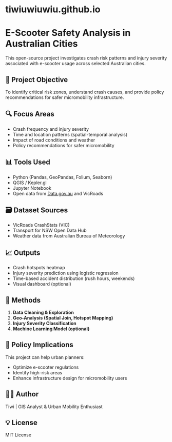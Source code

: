 # tiwiuwiuwiu.github.io
# E-Scooter Safety Analysis in Australian Cities

This open-source project investigates crash risk patterns and injury severity associated with e-scooter usage across selected Australian cities.

## 🚦 Project Objective

To identify critical risk zones, understand crash causes, and provide policy recommendations for safer micromobility infrastructure.

## 🔍 Focus Areas

- Crash frequency and injury severity
- Time and location patterns (spatial-temporal analysis)
- Impact of road conditions and weather
- Policy recommendations for safer micromobility

## 📊 Tools Used

- Python (Pandas, GeoPandas, Folium, Seaborn)
- QGIS / Kepler.gl
- Jupyter Notebook
- Open data from [Data.gov.au](https://data.gov.au) and VicRoads

## 🗃️ Dataset Sources

- VicRoads CrashStats (VIC)
- Transport for NSW Open Data Hub
- Weather data from Australian Bureau of Meteorology

## 📈 Outputs

- Crash hotspots heatmap
- Injury severity prediction using logistic regression
- Time-based accident distribution (rush hours, weekends)
- Visual dashboard (optional)

## 📄 Methods

1. **Data Cleaning & Exploration**
2. **Geo-Analysis (Spatial Join, Hotspot Mapping)**
3. **Injury Severity Classification**
4. **Machine Learning Model (optional)**

## 📍 Policy Implications

This project can help urban planners:
- Optimize e-scooter regulations
- Identify high-risk areas
- Enhance infrastructure design for micromobility users

## 👩‍🔬 Author

Tiwi | GIS Analyst & Urban Mobility Enthusiast

## 💡 License

MIT License
